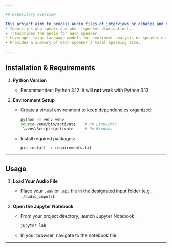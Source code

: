 ```yaml
---

## Repository Overview

This project aims to process audio files of interviews or debates and extract valuable information. The system:
- Identifies who speaks and when (speaker diarisation).
- Transcribes the audio for each speaker.
- Leverages large language models for sentiment analysis or speaker name identification.
- Provides a summary of each speaker’s total speaking time.

---
```


## Installation & Requirements

1. **Python Version**  
   - Recommended: Python 3.12. It will **not** work with Python 3.13.

3. **Environment Setup**  
   - Create a virtual environment to keep dependencies organized:
     ```bash
     python -m venv venv
     source venv/bin/activate    # On Linux/Mac
     .\venv\Scripts\activate     # On Windows
     ```
   - Install required packages:
     ```bash
     pip install -r requirements.txt
     ```
---

## Usage

1. **Load Your Audio File**  
   - Place your `.wav` or `.mp3` file in the designated input folder (e.g., `./audio_inputs`).

2. **Open the Jupyter Notebook**  
   - From your project directory, launch Jupyter Notebook:
     ```bash
     jupyter lab
     ```
   - In your browser, navigate to the notebook file.

---